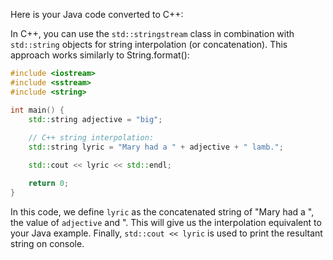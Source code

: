 Here is your Java code converted to C++:

In C++, you can use the `std::stringstream` class in combination with `std::string` objects for string interpolation (or concatenation). This approach works similarly to String.format():

```cpp
#include <iostream>
#include <sstream>
#include <string>

int main() {
    std::string adjective = "big";
    
    // C++ string interpolation:
    std::string lyric = "Mary had a " + adjective + " lamb.";

    std::cout << lyric << std::endl;

    return 0;
}
```
In this code, we define `lyric` as the concatenated string of "Mary had a ", the value of `adjective` and ". This will give us the interpolation equivalent to your Java example. Finally, `std::cout << lyric` is used to print the resultant string on console.

